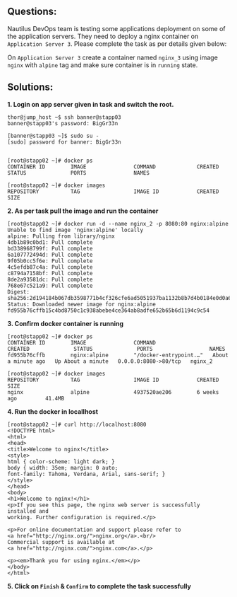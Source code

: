 

## Questions:

Nautilus DevOps team is testing some applications deployment on some of the application servers. They need to deploy a nginx container on `Application Server 3`. Please complete the task as per details given below:


On `Application Server 3` create a container named `nginx_3` using image `nginx` with `alpine` tag and make sure container is in `running` state.

## Solutions:

**1. Login on app server given in task and switch the root.**

```
thor@jump_host ~$ ssh banner@stapp03
banner@stapp03's password: BigGr33n 

[banner@stapp03 ~]$ sudo su -
[sudo] password for banner: BigGr33n 


[root@stapp02 ~]# docker ps
CONTAINER ID        IMAGE               COMMAND             CREATED             STATUS              PORTS               NAMES

[root@stapp02 ~]# docker images
REPOSITORY          TAG                 IMAGE ID            CREATED             SIZE
```

**2. As per task pull the image and run the container**

```
[root@stapp02 ~]# docker run -d --name nginx_2 -p 8080:80 nginx:alpine
Unable to find image 'nginx:alpine' locally
alpine: Pulling from library/nginx
4db1b89c0bd1: Pull complete 
bd338968799f: Pull complete 
6a107772494d: Pull complete 
9f05b0cc5f6e: Pull complete 
4c5efdb87c4a: Pull complete 
c8794a7158bf: Pull complete 
8de2a93581dc: Pull complete 
768e67c521a9: Pull complete 
Digest: sha256:2d194184b067db3598771b4cf326cfe6ad5051937ba1132b8b7d4b0184e0d0a6
Status: Downloaded newer image for nginx:alpine
fd955b76cffb15c4bd8750c1c938abebe4ce364ab8adfe652b65b6d1194c9c54
```

**3. Confirm docker container is running**

```
[root@stapp02 ~]# docker ps
CONTAINER ID        IMAGE               COMMAND                  CREATED              STATUS              PORTS                  NAMES
fd955b76cffb        nginx:alpine        "/docker-entrypoint.…"   About a minute ago   Up About a minute   0.0.0.0:8080->80/tcp   nginx_2

[root@stapp02 ~]# docker images
REPOSITORY          TAG                 IMAGE ID            CREATED             SIZE
nginx               alpine              4937520ae206        6 weeks ago         41.4MB
```

**4. Run the docker in locallhost**

```
[root@stapp02 ~]# curl http://localhost:8080
<!DOCTYPE html>
<html>
<head>
<title>Welcome to nginx!</title>
<style>
html { color-scheme: light dark; }
body { width: 35em; margin: 0 auto;
font-family: Tahoma, Verdana, Arial, sans-serif; }
</style>
</head>
<body>
<h1>Welcome to nginx!</h1>
<p>If you see this page, the nginx web server is successfully installed and
working. Further configuration is required.</p>

<p>For online documentation and support please refer to
<a href="http://nginx.org/">nginx.org</a>.<br/>
Commercial support is available at
<a href="http://nginx.com/">nginx.com</a>.</p>

<p><em>Thank you for using nginx.</em></p>
</body>
</html>
```

**5.  Click on `Finish` & `Confirm` to complete the task successfully**

